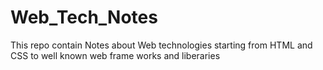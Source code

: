 # Web_Tech_Notes
This repo contain Notes about Web technologies starting from HTML and CSS to well known web frame works and liberaries
